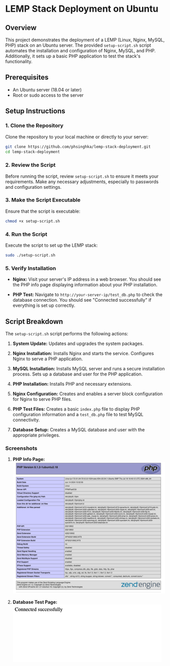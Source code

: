 # LEMP Stack Deployment on Ubuntu

## Overview

This project demonstrates the deployment of a LEMP (Linux, Nginx, MySQL, PHP) stack on an Ubuntu server. The provided `setup-script.sh` script automates the installation and configuration of Nginx, MySQL, and PHP. Additionally, it sets up a basic PHP application to test the stack's functionality.

## Prerequisites

- An Ubuntu server (18.04 or later)
- Root or sudo access to the server

## Setup Instructions

### 1. Clone the Repository

Clone the repository to your local machine or directly to your server:

```bash
git clone https://github.com/phsinghka/lemp-stack-deployment.git
cd lemp-stack-deployment
```

### 2. Review the Script

Before running the script, review `setup-script.sh` to ensure it meets your requirements. Make any necessary adjustments, especially to passwords and configuration settings.

### 3. Make the Script Executable

Ensure that the script is executable:

```bash
chmod +x setup-script.sh
```

### 4. Run the Script

Execute the script to set up the LEMP stack:

```bash
sudo ./setup-script.sh
```

### 5. Verify Installation

- **Nginx:** Visit your server's IP address in a web browser. You should see the PHP info page displaying information about your PHP installation.

- **PHP Test:** Navigate to `http://your-server-ip/test_db.php` to check the database connection. You should see "Connected successfully" if everything is set up correctly.

## Script Breakdown

The `setup-script.sh` script performs the following actions:

1. **System Update:**
   Updates and upgrades the system packages.

2. **Nginx Installation:**
   Installs Nginx and starts the service. Configures Nginx to serve a PHP application.

3. **MySQL Installation:**
   Installs MySQL server and runs a secure installation process. Sets up a database and user for the PHP application.

4. **PHP Installation:**
   Installs PHP and necessary extensions.

5. **Nginx Configuration:**
   Creates and enables a server block configuration for Nginx to serve PHP files.

6. **PHP Test Files:**
   Creates a basic `index.php` file to display PHP configuration information and a `test_db.php` file to test MySQL connectivity.

7. **Database Setup:**
   Creates a MySQL database and user with the appropriate privileges.


### **Screenshots**

1. **PHP Info Page:**
   ![PHP Info](screenshots/php_info.png)

2. **Database Test Page:**
   ![Database Test](screenshots/mysql_connection.png)

